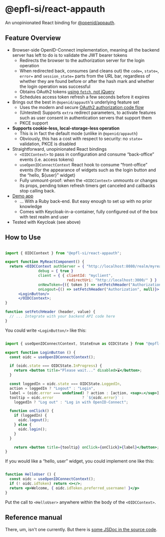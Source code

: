 # @epfl-si/react-appauth

An unopinionated React binding for [@openid/appauth](https://www.npmjs.com/package/@openid/appauth).

## Feature Overview

- Browser-side OpenID-Connect implementation, meaning all the backend server has left to do is to validate the JWT bearer tokens
  - Redirects the browser to the authorization server for the login operation
  - When redirected back, consumes (and cleans out) the `code=`, `state=`, `error=` and `session_state=` parts from the URL bar, regardless of whether they are found before or after the hash mark and whether the login operation was successful
  - Obtains OAuth2 tokens [using `fetch`, not jQuery](https://github.com/openid/AppAuth-JS/issues/191#issuecomment-944210147)
  - Schedules access token refresh a few seconds before it expires
- Brings out the best in `@openid/appauth`'s underlying feature set
  - Uses the modern and secure [OAuth2 authorization code flow](https://darutk.medium.com/diagrams-of-all-the-openid-connect-flows-6968e3990660)
  - (Untested) Supports `extra` redirect parameters, to activate features such as user consent in authentication servers that support them
  - PKCE support
- **Supports cookie-less, local-storage-less operation**
  - This is in fact the default mode (unlike in `@openid/appauth`)
  - Obviously, this has a cost with respect to security: no `state=` validation, PKCE is disabled
- Straightforward, unopinionated React bindings
  - `<OIDCContext>` to pass in configuration and consume “back-office” events (i.e. access tokens)
  - `useOpenIDConnectContext` React hook to consume “front-office” events (for the appearance of widgets such as the login button and the “hello, ${user}” widget)
  - Fully unmount-proof: when the `<OIDCContext>` unmounts or changes its props, pending token refresh timers get canceled and callbacks stop calling back.
- [Demo app](https://github.com/epfl-si/rails.starterkit)
  - ... With a Ruby back-end. But easy enough to set up with no prior knowledge
  - Comes with Keycloak-in-a-container, fully configured out of the box with test realm and user
- Tested with Keycloak (see above)

## How to Use

```jsx

import { OIDCContext } from "@epfl-si/react-appauth";

export function MyReactComponent() {
  return <OIDCContext authServer = { "http://localhost:8080/realm/myrealm/" }
               debug = { true }
               client = { { clientId: "myclient",
                            redirectUri: "http://localhost:3000/" } }
               onNewToken={({ token }) => setFetchHeader("Authorization", `Bearer ${token}`)}
               onLogout={() => setFetchHeader("Authorization", null)}>
      <LoginButton/>
      </OIDCContext>;
}

function setFetchHeader (header, value) {
  // ... Integrate with your backend API code here
}

```

You could write `<LoginButton/>` like this:

```jsx

import { useOpenIDConnectContext, StateEnum as OIDCState } from "@epfl-si/react-appauth";

export function LoginButton () {
  const oidc = useOpenIDConnectContext();

  if (oidc.state === OIDCState.InProgress) {
    return <button title="Please wait..." disabled>⌛</button>;
  }

  const loggedIn = oidc.state === OIDCState.LoggedIn,
  action = loggedIn ? "Logout" : "Login",
  label = (oidc.error === undefined) ? action : [action, <sup>⚠</sup>],
  tooltip = oidc.error             ? `${oidc.error}` :
    loggedIn ? "Log out" : "Log in with OpenID-Connect";

  function onClick() {
    if (loggedIn) {
      oidc.logout();
    } else {
      oidc.login();
    }
  }

    return <button title={tooltip} onClick={onClick}>{label}</button>;
}

```

If you would like a “hello, user” widget, you could implement one like this:

```jsx

function HelloUser () {
  const oidc = useOpenIDConnectContext();
  if (! oidc.idToken) return <></>;
  return <p>Welcome, { oidc.idToken.preferred_username! }</p>
}

```

Put the call to `<HelloUser>` anywhere within the body of the `<OIDCContext>`.

## Reference manual

There, um, isn't one currently. But there is [some JSDoc in the source code](./src/OpenIDConnect.tsx).
